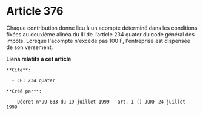 # Article 376

Chaque contribution donne lieu à un acompte déterminé dans les conditions fixées au deuxième alinéa du III de l'article 234
quater du code général des impôts. Lorsque l'acompte n'excède pas 100 F, l'entreprise est dispensée de son versement.

**Liens relatifs à cet article**

	**Cite**:

	  - CGI 234 quater

	**Créé par**:

	  - Décret n°99-633 du 19 juillet 1999 - art. 1 () JORF 24 juillet 1999

